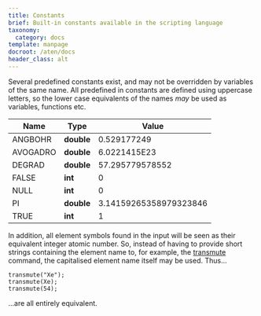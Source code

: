 ```yaml
---
title: Constants
brief: Built-in constants available in the scripting language
taxonomy:
  category: docs
template: manpage
docroot: /aten/docs
header_class: alt
---
```


Several predefined constants exist, and may not be overridden by variables of the same name. All predefined in constants are defined using uppercase letters, so the lower case equivalents of the names _may_ be used as variables, functions etc.

| Name | Type | Value |
|------|------|-------| 
| ANGBOHR | **double** | 0.529177249 |
| AVOGADRO | **double** | 6.0221415E23 |
| DEGRAD | **double** | 57.295779578552 |
| FALSE | **int** | 0 |
| NULL | **int** | 0 |
| PI | **double** | 3.14159265358979323846 |
| TRUE | **int** | 1 |

In addition, all element symbols found in the input will be seen as their equivalent integer atomic number. So, instead of having to provide short strings containing the element name to, for example, the [transmute](/aten/docs/scripting/commands/build#transmute) command, the capitalised element name itself may be used. Thus...

```
transmute("Xe");
transmute(Xe);
transmute(54);
```

...are all entirely equivalent.

